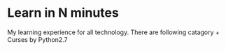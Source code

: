 # Learn in N minutes

My learning experience for all technology. There are following catagory
	+ Curses by Python2.7

